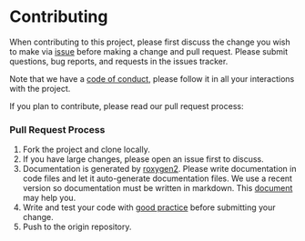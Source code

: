 # Contributing

When contributing to this project, please first discuss the change you wish to make via [issue](https://github.com/kauedesousa/ClimMobTools/issues) before making a change and pull request. Please submit questions, bug reports, and requests in the issues tracker.

Note that we have a [code of conduct](https://agrobioinfoservices.github.io/ClimMobTools/CODE_OF_CONDUCT.html), please follow it in all your interactions with the project.

If you plan to contribute, please read our pull request process:

### Pull Request Process

1. Fork the project and clone locally.
2. If you have large changes, please open an issue first to discuss.
3. Documentation is generated by [roxygen2](https://CRAN.R-project.org/package=roxygen2). Please write documentation in code files and let it auto-generate documentation files. We use a recent version so documentation must be written in markdown. This [document](https://r-pkgs.org/) may help you. 
4. Write and test your code with [good practice](https://CRAN.R-project.org/package=goodpractice) before submitting your change.
5. Push to the origin repository.